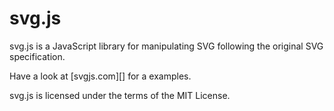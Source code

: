 # svg.js

svg.js is a JavaScript library for manipulating SVG
following the original SVG specification.

Have a look at [svgjs.com][] for a examples.

svg.js is licensed under the terms of the MIT License.
